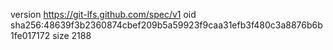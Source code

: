 version https://git-lfs.github.com/spec/v1
oid sha256:48639f3b2360874cbef209b5a59923f9caa31efb3f480c3a8876b6b1fe017172
size 2188
